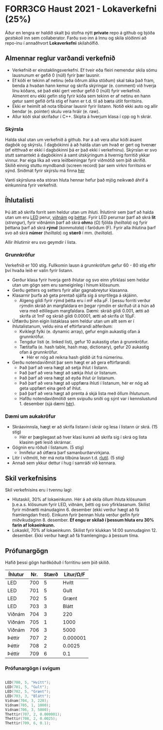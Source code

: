 # FORR3CG Haust 2021 - Lokaverkefni (25%)

Áður en lengra er haldið skalt þú stofna nýtt **private** repo á github og bjóða *gestskoli* inn sem collaberator. Farðu svo inn á Innu og skila slóðinni að repo-inu í annaðhvort **Lokaverkefni** skilahólfið.

## Almennar reglur varðandi verkefnið

- Verkefnið er einstaklingsverkefni. Ef tveir eða fleiri nemendur skila sömu lausnunum er gefið 0 (núll) fyrir þær lausnir.
- Ef kóði er tekinn af netinu (eða öðrum álíka stöðum) skal taka það fram, benda á hvaðan hann kemur og skrifa skýringar (e. comment) við hverja línu kóðans, sé það ekki gert verður gefið 0 (núll) fyrir verkefnið. Almennt eru ekki gefin stig fyrir kóða sem tekinn er af netinu en hann getur samt gefið örfá stig ef hann er t.d. til að bæta útlit forritsins.
- Ekki er heimilt að nota tilbúnar lausnir fyrir listann. Notið ekki auto og allir bendar (e. pointer) skulu vera hráir (e. raw).
- Allur kóði skal skrifaður í C++. Skipta á hverjum klasa í cpp og h skrár.
  
### Skýrsla

Halda skal utan um verkefnið á github. Þar á að vera allur kóði ásamt dagbók og skýrslu. Í dagbókinni á að halda utan um hvað er gert og hvenær (ef eitthvað er ekki í dagbókinni þá er það ekki í verkefninu). Skýrslan er svo stutt samantekt á dagbókinni á samt útskýringum á hvernig forritið ykkar vinnur. Þar eiga líka að vera leiðbeiningar fyrir viðmótið sem þið skrifið. Skilið einnig stuttu myndbandi (screen record) þar sem virkni forritsins er sýnd. Sniðmát fyrir skýrslu má finna [hér](skyrsluform.md)

Vanti skýrsluna eða stóran hluta hennar hefur það mjög neikvæð áhrif á einkunnina fyrir verkefnið.

## Íhlutalisti

Þú átt að skrifa forrit sem heldur utan um íhluti. Íhlutirnir sem þarf að halda utan um eru [LED](https://is.wikipedia.org/wiki/Ljóstvistur) perur, [viðnám](https://is.wikipedia.org/wiki/Rafmótstaða) og [þéttar](https://is.wikipedia.org/wiki/Rafþéttir). Fyrir LED perurnar þarf að skrá **lit** (*strengur*), fyrir viðnámin þarf að skrá **ohm**a (Ω) fjölda (*heiltala*) og fyrir þéttana þarf að skrá **rýmd** (*kommutala*) í farödum (F). Fyrir alla íhlutina þarf svo að skrá **númer** (*heiltala*) og **stærð** í mm. (*heiltala*).

Allir íhlutirnir eru svo geymdir í lista.

### Grunnkröfur

Verkefnið er 100 stig. Fullkomin lausn á grunnkröfum gefur 60 - 80 stig eftir því hvaða leið er valin fyrir listann.

- Gerður klasa fyrir hverja gerð íhlutar og svo einn yfirklasi sem heldur utan um gögn sem eru sameiginleg í hinum klösunum.
- Gerðu getters og setters fyrir allar gagnabreytur klasanna.
- Klasarnir þurfa að geta prentað sjálfa sig á snyrtilega á skjáinn.
  - Algeng gildi fyrir rýmd þétta eru í mF eða µF. Í þessu forriti verður rýmdin skráð án margfaldara en þegar rýmdin er skrifuð út á hún að vera með eðlilegum margfaldara. Dæmi: skráð gildi 0.001, ætti að skrifa út 1mF og skráð gildi 0.00001, ætti að skrifa út 10µF.
- Útfærðu þinn eigin listaklasa sem heldur utan um allt sem er í íhlutalistanum, veldu eina ef eftirfarandi aðferðum:
  - Kviklegt fylki (e. dynamic array), gefur engin aukastig ofan á grunnkröfur.
  - Tengdur listi (e. linked list), gefur 10 aukastig ofan á grunnkröfur.
  - Tætitafla (e. hash table, hash map, dictionary), gefur 20 aukastig ofan á grunnkröfur.
    - Hér er nóg að reikna hash gildið út frá númerinu.
- Gerðu notendaviðmót þar sem hægt er að gera eftirfarandi:
  - Það þarf að vera hægt að setja íhlut í listann.
  - Það þarf að vera hægt að sækja íhlut úr listanum.
  - Það þarf að vera hægt að eyða íhlut úr listanum.
  - Það þarf að vera hægt að uppfæra íhluti í listanum, hér er nóg að geta uppfært eina gerð af íhlut.
  - það þarf að vera hægt að prenta á skjá lista með öllum íhlutunum.
  - Hafðu notendaviðmótið sem svipuðu sniði og sýnt var í kennslustund 1. desember (sjá dæmi [hér](https://gist.github.com/gestskoli/b65e4d7d064c50ef09daf263a800c4ab)).

### Dæmi um aukakröfur

- Skráavinnsla, hægt er að skrifa listann í skrár og lesa í listann úr skrá. (15 stig)
  - Hér er þægilegast að hver klasi kunni að skrifa sig í skrá og lista klasinn geti lesið skrárnar.
- Gögnin eru röðuð í listanum. (5 stig)
  - Innifelur að útfæra þarf samanburðarvirkjana.
- Litir í viðmóti, hér má nota tilbúna lausn t.d. [rlutil](https://github.com/tapio/rlutil). (5 stig)
- Annað sem ykkur dettur í hug í samráði við kennara.

## Skil verkefnisins

Skil verkefnisins eru í tvennu lagi:

- Hlutaskil, 30% af lokaeinkunn. Hér á að skila öllum íhluta klösunum þ.e.a.s. klösunum fyrir LED, viðnám, þétti og svo yfirklasanum. Skilist fyrir miðnætti mánudaginn 6. desember (ekki verður hægt að fá framlengdan frest). Einkunn fyrir þennan hluta verður gefin fyrir miðvikudaginn 8. desember. **Ef engu er skilað í þessum hluta eru 30% farin af lokaeinkunn.**
- Lokaskil, 70% af lokaeinkunn. Skilist fyrir klukkan 14:00 sunnudaginn 12. desember. Ekki verður hægt að fá framlengingu á þessum tíma.

## Prófunargögn

Hafið þessi gögn harðkóðuð í forritinu sem þið skilið.

Íhlutur | Nr. | Stærð | Litur/Ω/F
--- | --- | --- | ---
LED | 700 | 5 | Hvítt
LED | 701 | 5 | Gult
LED | 702 | 5 | Grænt
LED | 703 | 3 | Blátt
Viðnám | 704 | 3 | 220
Viðnám | 705 | 1 | 1000
Viðnám | 706 | 3 | 5000
Þéttir | 707 | 2 | 0.000001
Þéttir | 708 | 2 | 0.0025
Þéttir | 709 | 6 | 0.1

### Prófunargögn í svigum

```c++

LED(700, 5, "Hvítt");
LED(701, 5, "Gult");
LED(702, 5, "Grænt");
LED(703, 3, "Blátt");
Vidnam(704, 3, 220);
Vidnam(705, 1, 1000);
Vidnam(706, 3, 5000);
Thettir(707, 2, 0.000001);
Thettir(708, 2, 0.0025);
Thettir(709, 6, 0.1);

```
